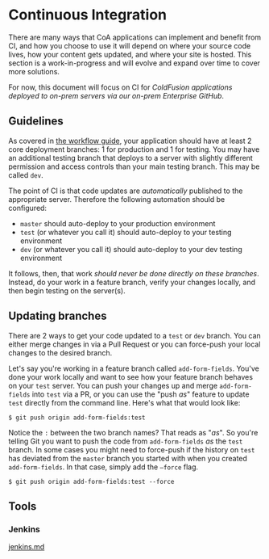 # Continuous Integration

There are many ways that CoA applications can implement and benefit from CI, and how you choose to use it will depend on where your source code lives, how your content gets updated, and where your site is hosted. This section is a work-in-progress and will evolve and expand over time to cover more solutions.

For now, this document will focus on CI for _ColdFusion applications deployed to on-prem servers via our on-prem Enterprise GitHub_.

## Guidelines

As covered in [the workflow guide](../workflow.md), your application should have at least 2 core deployment branches: 1 for production and 1 for testing. You may have an additional testing branch that deploys to a server with slightly different permission and access controls than your main testing branch. This may be called `dev`.

The point of CI is that code updates are _automatically_ published to the appropriate server. Therefore the following automation should be configured:

- `master` should auto-deploy to your production environment
- `test` (or whatever you call it) should auto-deploy to your testing environment
- `dev` (or whatever you call it) should auto-deploy to your dev testing environment

It follows, then, that work _should never be done directly on these branches_. Instead, do your work in a feature branch, verify your changes locally, and then begin testing on the server(s).

## Updating branches

There are 2 ways to get your code updated to a `test` or `dev` branch. You can either merge changes in via a Pull Request or you can force-push your local changes to the desired branch.

Let's say you're working in a feature branch called `add-form-fields`. You've done your work locally and want to see how your feature branch behaves on your `test` server. You can push your changes up and merge `add-form-fields` into `test` via a PR, or you can use the "push _as_" feature to update `test` directly from the command line. Here's what that would look like:

```
$ git push origin add-form-fields:test
```

Notice the `:` between the two branch names? That reads as "_as_". So you're telling Git you want to push the code from `add-form-fields` _as_ the `test` branch. In some cases you might need to force-push if the history on `test` has deviated from the `master` branch you started with when you created `add-form-fields`. In that case, simply add the `—force` flag.

```
$ git push origin add-form-fields:test --force
```

## Tools

### Jenkins

[jenkins.md](jenkins.md)